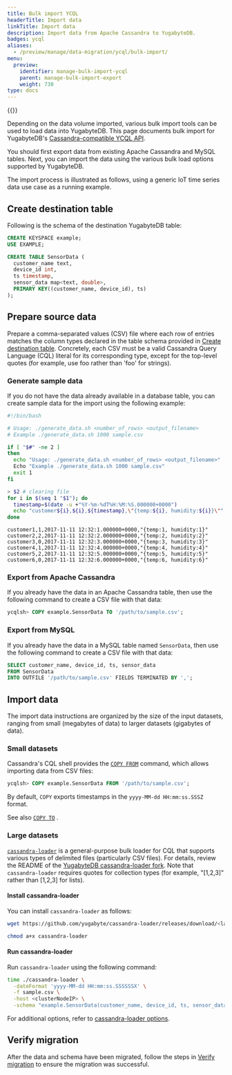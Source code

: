 ```yaml
---
title: Bulk import YCQL
headerTitle: Import data
linkTitle: Import data
description: Import data from Apache Cassandra to YugabyteDB.
badges: ycql
aliases:
  - /preview/manage/data-migration/ycql/bulk-import/
menu:
  preview:
    identifier: manage-bulk-import-ycql
    parent: manage-bulk-import-export
    weight: 730
type: docs
---
```


{{<api-tabs>}}

Depending on the data volume imported, various bulk import tools can be used to load data into YugabyteDB. This page documents bulk import for YugabyteDB's [Cassandra-compatible YCQL API](../../../api/ycql/).

You should first export data from existing Apache Cassandra and MySQL tables. Next, you can import the data using the various bulk load options supported by YugabyteDB.

The import process is illustrated as follows, using a generic IoT time series data use case as a running example.

## Create destination table

Following is the schema of the destination YugabyteDB table:

```sql
CREATE KEYSPACE example;
USE EXAMPLE;

CREATE TABLE SensorData (
  customer_name text,
  device_id int,
  ts timestamp,
  sensor_data map<text, double>,
  PRIMARY KEY((customer_name, device_id), ts)
);
```

## Prepare source data

Prepare a comma-separated values (CSV) file where each row of entries matches the column types declared in the table schema provided in [Create destination table](#create-destination-table). Concretely, each CSV must be a valid Cassandra Query Language (CQL) literal for its corresponding type, except for the top-level quotes (for example, use foo rather than 'foo' for strings).

### Generate sample data

If you do not have the data already available in a database table, you can create sample data for the import using the following example:

```sh
#!/bin/bash

# Usage: ./generate_data.sh <number_of_rows> <output_filename>
# Example ./generate_data.sh 1000 sample.csv

if [ "$#" -ne 2 ]
then
  echo "Usage: ./generate_data.sh <number_of_rows> <output_filename>"
  Echo "Example ./generate_data.sh 1000 sample.csv"
  exit 1
fi

> $2 # clearing file
for i in $(seq 1 "$1"); do
  timestamp=$(date -u +"%Y-%m-%dT%H:%M:%S.000000+0000")
  echo "customer${i},${i},${timestamp},\"{temp:${i}, humidity:${i}}\"" >> "$2"
done
```

```output
customer1,1,2017-11-11 12:32:1.000000+0000,"{temp:1, humidity:1}"
customer2,2,2017-11-11 12:32:2.000000+0000,"{temp:2, humidity:2}"
customer3,0,2017-11-11 12:32:3.000000+0000,"{temp:3, humidity:3}"
customer4,1,2017-11-11 12:32:4.000000+0000,"{temp:4, humidity:4}"
customer5,2,2017-11-11 12:32:5.000000+0000,"{temp:5, humidity:5}"
customer6,0,2017-11-11 12:32:6.000000+0000,"{temp:6, humidity:6}"
```

### Export from Apache Cassandra

If you already have the data in an Apache Cassandra table, then use the following command to create a CSV file with that data:

```sql
ycqlsh> COPY example.SensorData TO '/path/to/sample.csv';
```

### Export from MySQL

If you already have the data in a MySQL table named `SensorData`, then use the following command to create a CSV file with that data:

```sql
SELECT customer_name, device_id, ts, sensor_data
FROM SensorData
INTO OUTFILE '/path/to/sample.csv' FIELDS TERMINATED BY ',';
```

## Import data

The import data instructions are organized by the size of the input datasets, ranging from small (megabytes of data) to larger datasets (gigabytes of data).

### Small datasets

Cassandra's CQL shell provides the [`COPY FROM`](../../../yugabyte-clients/ycqlsh/#copy-from) command, which allows importing data from CSV files:

```sql
ycqlsh> COPY example.SensorData FROM '/path/to/sample.csv';
```

By default, `COPY` exports timestamps in the `yyyy-MM-dd HH:mm:ss.SSSZ` format.

See also [`COPY TO`](../../../yugabyte-clients/ycqlsh/#copy-to) .

### Large datasets

[`cassandra-loader`](https://github.com/brianmhess/cassandra-loader) is a general-purpose bulk loader for CQL that supports various types of delimited files (particularly CSV files). For details, review the README of the [YugabyteDB cassandra-loader fork](https://github.com/yugabyte/cassandra-loader/). Note that `cassandra-loader` requires quotes for collection types (for example, "[1,2,3]" rather than [1,2,3] for lists).

#### Install cassandra-loader

You can install `cassandra-loader` as follows:

```sh
wget https://github.com/yugabyte/cassandra-loader/releases/download/<latest-version>/cassandra-loader
```

```sh
chmod a+x cassandra-loader
```

#### Run cassandra-loader

Run `cassandra-loader` using the following command:

```sh
time ./cassandra-loader \
  -dateFormat 'yyyy-MM-dd HH:mm:ss.SSSSSSX' \
  -f sample.csv \
  -host <clusterNodeIP> \
  -schema "example.SensorData(customer_name, device_id, ts, sensor_data)"
```

For additional options, refer to [cassandra-loader options](https://github.com/yugabyte/cassandra-loader#options).

## Verify migration

After the data and schema have been migrated, follow the steps in [Verify migration](../verify-migration-ycql) to ensure the migration was successful.
